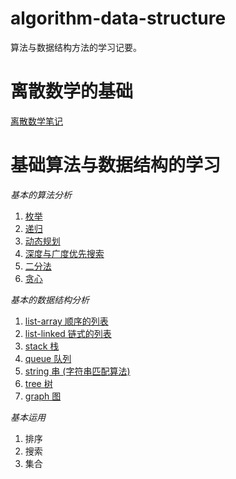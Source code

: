 # algorithm-data-structure
算法与数据结构方法的学习记要。

# 离散数学的基础
[离散数学笔记](https://github.com/sunhuachuang/algorithm-data-structure/tree/master/discrete_mathematics)

# 基础算法与数据结构的学习
*基本的算法分析*

1. [枚举](https://github.com/sunhuachuang/algorithm-data-structure/tree/master/algorithm/%E6%9E%9A%E4%B8%BE)
2. [递归](https://github.com/sunhuachuang/algorithm-data-structure/tree/master/algorithm/%E9%80%92%E5%BD%92)
3. [动态规划](https://github.com/sunhuachuang/algorithm-data-structure/tree/master/algorithm/%E5%8A%A8%E6%80%81%E8%A7%84%E5%88%92)
4. [深度与广度优先搜索]()
5. [二分法]()
6. [贪心]()

*基本的数据结构分析*

1. [list-array 顺序的列表](https://github.com/sunhuachuang/algorithm-data-structure/blob/master/data-structure/list_array.py)
1. [list-linked 链式的列表](https://github.com/sunhuachuang/algorithm-data-structure/blob/master/data-structure/list_linked.py)
1. [stack 栈](https://github.com/sunhuachuang/algorithm-data-structure/blob/master/data-structure/stack.py)
1. [queue 队列](https://github.com/sunhuachuang/algorithm-data-structure/blob/master/data-structure/queue.py)
1. [string 串 (字符串匹配算法)](https://github.com/sunhuachuang/algorithm-data-structure/blob/master/data-structure/string.py)
1. [tree 树](https://github.com/sunhuachuang/algorithm-data-structure/blob/master/data-structure/tree)
1. [graph 图](https://github.com/sunhuachuang/algorithm-data-structure/blob/master/data-structure/graph)

*基本运用*

1. 排序
2. 搜索
3. 集合
